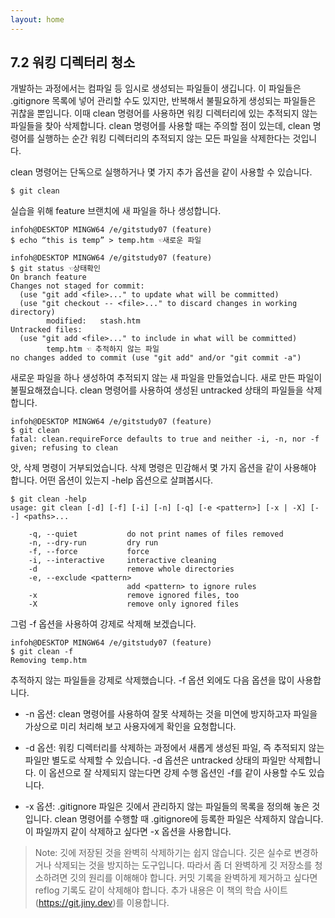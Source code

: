 ```yaml
---
layout: home
---
```

## 7.2 워킹 디렉터리 청소
개발하는 과정에서는 컴파일 등 임시로 생성되는 파일들이 생깁니다. 이 파일들은 .gitignore 목록에 넣어 관리할 수도 있지만, 반복해서 불필요하게 생성되는 파일들은 귀찮을 뿐입니다. 이때 clean 명령어를 사용하면 워킹 디렉터리에 있는 추적되지 않는 파일들을 찾아 삭제합니다. clean 명령어를 사용할 때는 주의할 점이 있는데, clean 명령어를 실행하는 순간 워킹 디렉터리의 추적되지 않는 모든 파일을 삭제한다는 것입니다.  

clean 명령어는 단독으로 실행하거나 몇 가지 추가 옵션을 같이 사용할 수 있습니다.  

```
$ git clean
```

실습을 위해 feature 브랜치에 새 파일을 하나 생성합니다.  

```
infoh@DESKTOP MINGW64 /e/gitstudy07 (feature)
$ echo “this is temp” > temp.htm ☜새로운 파일

infoh@DESKTOP MINGW64 /e/gitstudy07 (feature)
$ git status ☜상태확인
On branch feature
Changes not staged for commit:
  (use "git add <file>..." to update what will be committed)
  (use "git checkout -- <file>..." to discard changes in working directory)
        modified:   stash.htm
Untracked files:
  (use "git add <file>..." to include in what will be committed)
        temp.htm ☜ 추적하지 않는 파일
no changes added to commit (use "git add" and/or "git commit -a")

```

새로운 파일을 하나 생성하여 추적되지 않는 새 파일을 만들었습니다. 새로 만든 파일이 불필요해졌습니다. clean 명령어를 사용하여 생성된 untracked 상태의 파일들을 삭제합니다.  

```
infoh@DESKTOP MINGW64 /e/gitstudy07 (feature)
$ git clean
fatal: clean.requireForce defaults to true and neither -i, -n, nor -f given; refusing to clean

```

앗, 삭제 명령이 거부되었습니다. 삭제 명령은 민감해서 몇 가지 옵션을 같이 사용해야 합니다. 어떤 옵션이 있는지 -help 옵션으로 살펴봅시다.

```
$ git clean -help
usage: git clean [-d] [-f] [-i] [-n] [-q] [-e <pattern>] [-x | -X] [--] <paths>...

    -q, --quiet           do not print names of files removed
    -n, --dry-run         dry run
    -f, --force           force
    -i, --interactive     interactive cleaning
    -d                    remove whole directories
    -e, --exclude <pattern>
                          add <pattern> to ignore rules
    -x                    remove ignored files, too
    -X                    remove only ignored files

```

그럼 -f 옵션을 사용하여 강제로 삭제해 보겠습니다.

```
infoh@DESKTOP MINGW64 /e/gitstudy07 (feature)
$ git clean -f
Removing temp.htm

```

추적하지 않는 파일들을 강제로 삭제했습니다. -f 옵션 외에도 다음 옵션을 많이 사용합니다.

* -n 옵션: clean 명령어를 사용하여 잘못 삭제하는 것을 미연에 방지하고자 파일을 가상으로 미리 처리해 보고 사용자에게 확인을 요청합니다.

* -d 옵션: 워킹 디렉터리를 삭제하는 과정에서 새롭게 생성된 파일, 즉 추적되지 않는 파일만 별도로 삭제할 수 있습니다. -d 옵션은 untracked 상태의 파일만 삭제합니다. 이 옵션으로 잘 삭제되지 않는다면 강제 수행 옵션인 -f를 같이 사용할 수도 있습니다.

* -x 옵션: .gitignore 파일은 깃에서 관리하지 않는 파일들의 목록을 정의해 놓은 것입니다. clean 명령어를 수행할 때 .gitignore에 등록한 파일은 삭제하지 않습니다. 이 파일까지 같이 삭제하고 싶다면 -x 옵션을 사용합니다.

>Note: 깃에 저장된 것을 완벽히 삭제하기는 쉽지 않습니다. 깃은 실수로 변경하거나 삭제되는 것을 방지하는 도구입니다. 따라서 좀 더 완벽하게 깃 저장소를 청소하려면 깃의 원리를 이해해야 합니다. 커밋 기록을 완벽하게 제거하고 싶다면 reflog 기록도 같이 삭제해야 합니다. 추가 내용은 이 책의 학습 사이트(https://git.jiny.dev)를 이용합니다.  

<br><br>